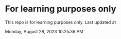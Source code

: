 # For learning purposes only
This repo is for learning purposes only.
Last updated at

Monday, August 28, 2023 10:25:36 PM

